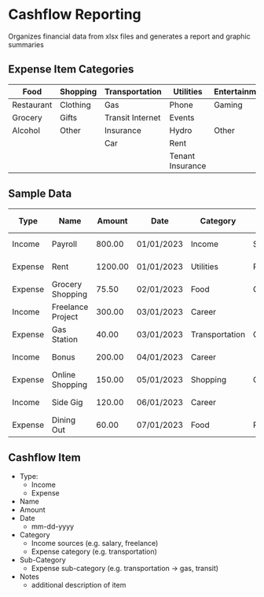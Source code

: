 # Cashflow Reporting
Organizes financial data from xlsx files and generates a report and graphic summaries

## Expense Item Categories
| Food	| Shopping	| Transportation	| Utilities	| Entertainment	| Career |	Health |	Income	|
| ----- | --------- | --------------- | --------- | ------------- | ------ | ------- | -------- |
| Restaurant	| Clothing	| Gas	| Phone	| Gaming	| | | Salary | 	
| Grocery	|Gifts	| Transit	Internet	| Events	| | | | Other	|
| Alcohol	|Other	| Insurance	| Hydro	| Other	|			
|	|	| Car	| Rent | 					
|	|	| |	Tenant Insurance |			

## Sample Data

| Type   | Name                    | Amount | Date       | Category       | Sub-category       | Comments            |
|--------|-------------------------|--------|------------|----------------|---------------------|----------------------|
| Income | Payroll                 | 800.00 | 01/01/2023 | Income         | Salary              | Monthly salary      |
| Expense| Rent                    | 1200.00| 01/01/2023 | Utilities      | Rent                | Apartment rent      |
| Expense| Grocery Shopping        | 75.50  | 02/01/2023 | Food           | Grocery             | Weekly groceries    |
| Income | Freelance Project       | 300.00 | 03/01/2023 | Career         |                     | Web development     |
| Expense| Gas Station             | 40.00  | 03/01/2023 | Transportation | Gas               | Fuel for the car     |
| Income | Bonus                   | 200.00 | 04/01/2023 | Career         |                     | Performance bonus   |
| Expense| Online Shopping         | 150.00 | 05/01/2023 | Shopping       | Other               | Clothing purchase   |
| Income | Side Gig                | 120.00 | 06/01/2023 | Career         |                     | Consulting project  |
| Expense| Dining Out              | 60.00  | 07/01/2023 | Food           | Restaurant          | Dinner with friends  |


## Cashflow Item
- Type: 
  - Income
  - Expense
- Name
- Amount
- Date
  - mm-dd-yyyy
- Category
  - Income sources (e.g. salary, freelance)
  - Expense category (e.g. transportation)
- Sub-Category
  - Expense sub-category (e.g. transportation -> gas, transit)
- Notes
  - additional description of item
